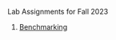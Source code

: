Lab Assignments for Fall 2023

1. [Benchmarking](https://github.com/cmu-odml/cmu-odml.github.io/blob/master/labs/01_pytorch_ffnns.md)
